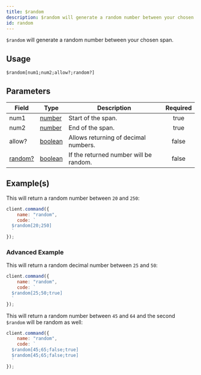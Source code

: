 ```yaml
---
title: $random
description: $random will generate a random number between your chosen span.
id: random
---
```


`$random` will generate a random number between your chosen span.

## Usage

```aoi
$random[num1;num2;allow?;random?]
```

## Parameters

| Field                        | Type                                                                                                | Description                            | Required |
| ---------------------------- | --------------------------------------------------------------------------------------------------- | -------------------------------------- | :------: |
| num1                         | [number](https://developer.mozilla.org/en-US/docs/Web/JavaScript/Reference/Global_Objects/Number)   | Start of the span.                     |   true   |
| num2                         | [number](https://developer.mozilla.org/en-US/docs/Web/JavaScript/Reference/Global_Objects/Number)   | End of the span.                       |   true   |
| allow?                       | [boolean](https://developer.mozilla.org/en-US/docs/Web/JavaScript/Reference/Global_Objects/Boolean) | Allows returning of decimal numbers.   |  false   |
| [random?](#advanced-example) | [boolean](https://developer.mozilla.org/en-US/docs/Web/JavaScript/Reference/Global_Objects/Boolean) | If the returned number will be random. |  false   |

## Example(s)

This will return a random number between `20` and `250`:

```javascript
client.command({
    name: "random",
    code: `
  $random[20;250]
  `
});
```

### Advanced Example

This will return a random decimal number between `25` and `50`:

```javascript
client.command({
    name: "random",
    code: `
  $random[25;50;true]  
  `
});
```

This will return a random number between `45` and `64` and the second `$random` will be random as well:

```javascript
client.command({
    name: "random",
    code: `
  $random[45;65;false;true]
  $random[45;65;false;true]
  `
});
```
